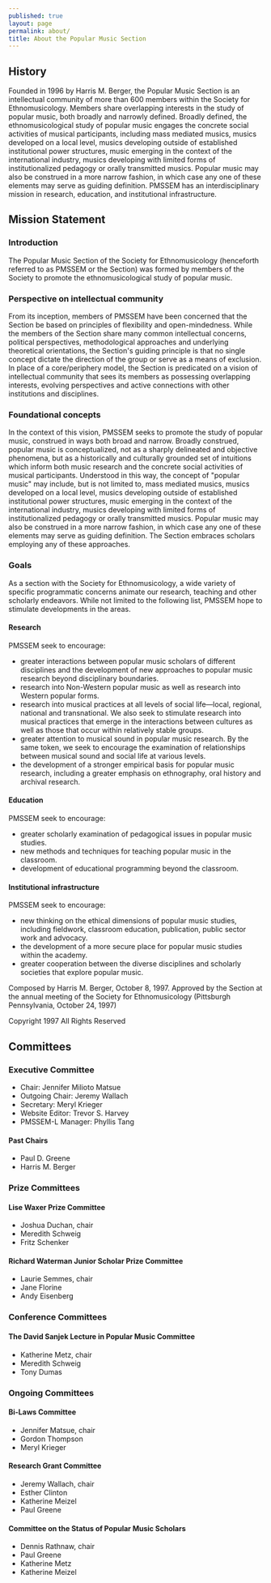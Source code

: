 ```yaml
---
published: true
layout: page
permalink: about/
title: About the Popular Music Section
---
```

## History

Founded in 1996 by Harris M. Berger, the Popular Music Section is an intellectual community of more than 600 members within the Society for Ethnomusicology. Members share overlapping interests in the study of popular music, both broadly and narrowly defined. Broadly defined, the ethnomusicological study of popular music engages the concrete social activities of musical participants, including mass mediated musics, musics developed on a local level, musics developing outside of established institutional power structures, music emerging in the context of the international industry, musics developing with limited forms of institutionalized pedagogy or orally transmitted musics. Popular music may also be construed in a more narrow fashion, in which case any one of these elements may serve as guiding definition. PMSSEM has an interdisciplinary mission in research, education, and institutional infrastructure.

## Mission Statement

### Introduction

The Popular Music Section of the Society for Ethnomusicology (henceforth referred to as PMSSEM or the Section) was formed by members of the Society to promote the ethnomusicological study of popular music.

### Perspective on intellectual community

From its inception, members of PMSSEM have been concerned that the Section be based on principles of flexibility and open-mindedness. While the members of the Section share many common intellectual concerns, political perspectives, methodological approaches and underlying theoretical orientations, the Section's guiding principle is that no single concept dictate the direction of the group or serve as a means of exclusion. In place of a core/periphery model, the Section is predicated on a vision of intellectual community that sees its members as possessing overlapping interests, evolving perspectives and active connections with other institutions and disciplines.

### Foundational concepts

In the context of this vision, PMSSEM seeks to promote the study of popular music, construed in ways both broad and narrow. Broadly construed, popular music is conceptualized, not as a sharply delineated and objective phenomena, but as a historically and culturally grounded set of intuitions which inform both music research and the concrete social activities of musical participants. Understood in this way, the concept of "popular music" may include, but is not limited to, mass mediated musics, musics developed on a local level, musics developing outside of established institutional power structures, music emerging in the context of the international industry, musics developing with limited forms of institutionalized pedagogy or orally transmitted musics. Popular music may also be construed in a more narrow fashion, in which case any one of these elements may serve as guiding definition. The Section embraces scholars employing any of these approaches.

### Goals

As a section with the Society for Ethnomusicology, a wide variety of specific programmatic concerns animate our research, teaching and other scholarly endeavors. While not limited to the following list, PMSSEM hope to stimulate developments in the areas.

#### Research

PMSSEM seek to encourage:

* greater interactions between popular music scholars of different disciplines and the development of new approaches to popular music research beyond disciplinary boundaries.
* research into Non-Western popular music as well as research into Western popular forms.
* research into musical practices at all levels of social life—local, regional, national and transnational. We also seek to stimulate research into musical practices that emerge in the interactions between cultures as well as those that occur within relatively stable groups.
* greater attention to musical sound in popular music research. By the same token, we seek to encourage the examination of relationships between musical sound and social life at various levels.
* the development of a stronger empirical basis for popular music research, including a greater emphasis on ethnography, oral history and archival research.

#### Education

PMSSEM seek to encourage:

* greater scholarly examination of pedagogical issues in popular music studies.
* new methods and techniques for teaching popular music in the classroom.
* development of educational programming beyond the classroom.

#### Institutional infrastructure

PMSSEM seek to encourage:

* new thinking on the ethical dimensions of popular music studies, including fieldwork, classroom education, publication, public sector work and advocacy.
* the development of a more secure place for popular music studies within the academy.
* greater cooperation between the diverse disciplines and scholarly societies that explore popular music.

Composed by Harris M. Berger, October 8, 1997. Approved by the Section at the annual meeting of the Society for Ethnomusicology (Pittsburgh Pennsylvania, October 24, 1997)

Copyright 1997 All Rights Reserved

## Committees

### Executive Committee

* Chair: Jennifer Milioto Matsue
* Outgoing Chair: Jeremy Wallach
* Secretary: Meryl Krieger
* Website Editor: Trevor S. Harvey
* PMSSEM-L Manager: Phyllis Tang

#### Past Chairs

* Paul D. Greene
* Harris M. Berger

### Prize Committees

#### Lise Waxer Prize Committee

* Joshua Duchan, chair
* Meredith Schweig
* Fritz Schenker

#### Richard Waterman Junior Scholar Prize Committee

* Laurie Semmes, chair
*  Jane Florine
* Andy Eisenberg

### Conference Committees

#### The David Sanjek Lecture in Popular Music Committee

* Katherine Metz, chair
* Meredith Schweig
* Tony Dumas

### Ongoing Committees

#### Bi-Laws Committee

* Jennifer Matsue, chair
* Gordon Thompson
* Meryl Krieger

#### Research Grant Committee

* Jeremy Wallach, chair
* Esther Clinton
* Katherine Meizel
* Paul Greene

#### Committee on the Status of Popular Music Scholars

* Dennis Rathnaw, chair
* Paul Greene
* Katherine Metz
* Katherine Meizel